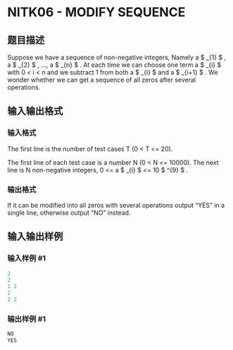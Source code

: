# NITK06 - MODIFY SEQUENCE

## 题目描述

Suppose we have a sequence of non-negative integers, Namely a $ _{1} $ , a $ _{2} $ , ..., a $ _{n} $ . At each time we can choose one term a $ _{i} $ with 0 < i < n and we subtract 1 from both a $ _{i} $ and a $ _{i+1} $ . We wonder whether we can get a sequence of all zeros after several operations.

## 输入输出格式

### 输入格式

The first line is the number of test cases T (0 < T <= 20).

The first line of each test case is a number N (0 < N <= 10000). The next line is N non-negative integers, 0 <= a $ _{i} $ <= 10 $ ^{9} $ .

### 输出格式

If it can be modified into all zeros with several operations output “YES” in a single line, otherwise output “NO” instead.

## 输入输出样例

### 输入样例 #1

```cpp
2
2
1 2
2
2 2
```


### 输出样例 #1

```cpp
NO
YES
```


